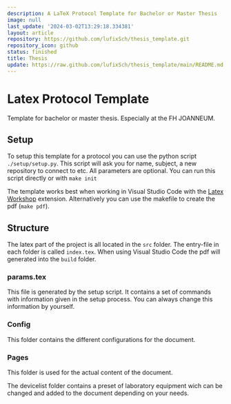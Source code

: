 ```yaml
---
description: A LaTeX Protocol Template for Bachelor or Master Thesis
image: null
last_update: '2024-03-02T13:29:18.334381'
layout: article
repository: https://github.com/lufixSch/thesis_template.git
repository_icon: github
status: finished
title: Thesis
update: https://raw.github.com/lufixSch/thesis_template/main/README.md
---
```


# Latex Protocol Template

Template for bachelor or master thesis. Especially at the FH JOANNEUM.

## Setup

To setup this template for a protocol you can use the python script `./setup/setup.py`. This script will ask you for name, subject, a new repository to connect to etc. All parameters are optional. You can run this script directly or with `make init`

The template works best when working in Visual Studio Code with the [Latex Workshop](https://marketplace.visualstudio.com/items?itemName=James-Yu.latex-workshop) extension. Alternatively you can use the makefile to create the pdf (`make pdf`).

## Structure

The latex part of the project is all located in the `src` folder. The entry-file in each folder is called `index.tex`. When using Visual Studio Code the pdf will generated into the `build` folder.

### params.tex

This file is generated by the setup script. It contains a set of commands with information given in the setup process. You can always change this information by yourself.

### Config

This folder contains the different configurations for the document.

### Pages

This folder is used for the actual content of the document.

The devicelist folder contains a preset of laboratory equipment wich can be changed and added to the document depending on your needs.